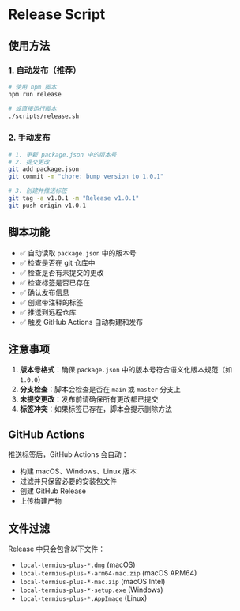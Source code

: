 # Release Script

## 使用方法

### 1. 自动发布（推荐）

```bash
# 使用 npm 脚本
npm run release

# 或直接运行脚本
./scripts/release.sh
```

### 2. 手动发布

```bash
# 1. 更新 package.json 中的版本号
# 2. 提交更改
git add package.json
git commit -m "chore: bump version to 1.0.1"

# 3. 创建并推送标签
git tag -a v1.0.1 -m "Release v1.0.1"
git push origin v1.0.1
```

## 脚本功能

- ✅ 自动读取 `package.json` 中的版本号
- ✅ 检查是否在 git 仓库中
- ✅ 检查是否有未提交的更改
- ✅ 检查标签是否已存在
- ✅ 确认发布信息
- ✅ 创建带注释的标签
- ✅ 推送到远程仓库
- ✅ 触发 GitHub Actions 自动构建和发布

## 注意事项

1. **版本号格式**：确保 `package.json` 中的版本号符合语义化版本规范（如 `1.0.0`）
2. **分支检查**：脚本会检查是否在 `main` 或 `master` 分支上
3. **未提交更改**：发布前请确保所有更改都已提交
4. **标签冲突**：如果标签已存在，脚本会提示删除方法

## GitHub Actions

推送标签后，GitHub Actions 会自动：
- 构建 macOS、Windows、Linux 版本
- 过滤并只保留必要的安装包文件
- 创建 GitHub Release
- 上传构建产物

## 文件过滤

Release 中只会包含以下文件：
- `local-termius-plus-*.dmg` (macOS)
- `local-termius-plus-*-arm64-mac.zip` (macOS ARM64)
- `local-termius-plus-*-mac.zip` (macOS Intel)
- `local-termius-plus-*-setup.exe` (Windows)
- `local-termius-plus-*.AppImage` (Linux)
